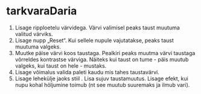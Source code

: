 # tarkvaraDaria

1. Lisage ripploetelu värvidega. Värvi valimisel peaks taust muutuma valitud värviks.
2. Lisage nupp „Reset“. Kui sellele nupule vajutatakse, peaks taust muutuma valgeks.
3. Muutke päise värvi koos taustaga. Pealkiri peaks muutma värvi taustaga võrreldes kontrastse värviga. Näiteks kui taust on tume - päis muutub valgeks, kui taust on hele - mustaks.
4. Lisage võimalus valida paleti kaudu mis tahes taustavärvi.
5. Lisage lehekülje jaoks stiil . Lisa sujuv taustamuutus. Lisage efekt, kui nupu kohal hõljumine toimub (nt see muutub suuremaks ja ilmub vari).
